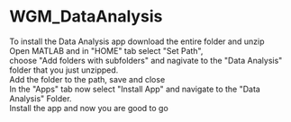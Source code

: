 # WGM_DataAnalysis

To install the Data Analysis app download the entire folder and unzip \
Open MATLAB and in "HOME" tab select "Set Path", \
choose "Add folders with subfolders" and nagivate to the "Data Analysis" folder that you just unzipped.\
Add the folder to the path, save and close \
In the "Apps" tab now select "Install App" and navigate to the "Data Analysis" Folder. \
Install the app and now you are good to go 
